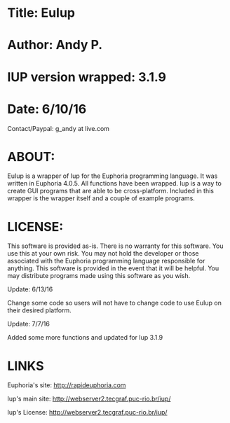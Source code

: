 # Title: EuIup

# Author: Andy P.

# IUP version wrapped: 3.1.9

# Date: 6/10/16

Contact/Paypal: g_andy at live.com

# ABOUT:

EuIup is a wrapper of Iup for the Euphoria programming language. It was written in Euphoria 4.0.5. All
functions have been wrapped. Iup is a way to create GUI programs that are able to be cross-platform.
Included in this wrapper is the wrapper itself and a couple of example programs.

# LICENSE:

This software is provided as-is. There is no warranty for this software. You use this at your own risk.
You may not hold the developer or those associated with the Euphoria programming language responsible
for anything. This software is provided in the event that it will be helpful. You may distribute 
programs made using this software as you wish. 

Update: 6/13/16

Change some code so users will not have to change code to use EuIup on their desired platform.

Update: 7/7/16

Added some more functions and updated for Iup 3.1.9

# LINKS
Euphoria's site: http://rapideuphoria.com

Iup's main site: http://webserver2.tecgraf.puc-rio.br/iup/

Iup's License: http://webserver2.tecgraf.puc-rio.br/iup/ 
